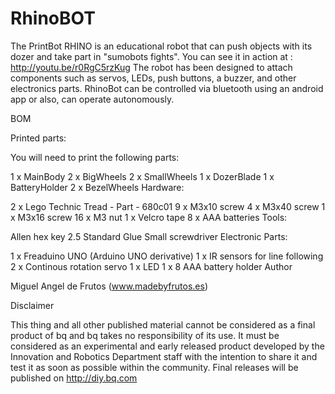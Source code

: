 RhinoBOT
========

The PrintBot RHINO is an educational robot that can push objects with its dozer and take part in "sumobots fights".  You can see it in action at : http://youtu.be/r0RgC5rzKug  The robot has been designed to attach components such as servos, LEDs, push buttons, a buzzer, and other electronics parts.  RhinoBot can be controlled via bluetooth using an android app or also, can operate autonomously.

BOM

Printed parts:

You will need to print the following parts:

1 x MainBody
2 x BigWheels
2 x SmallWheels
1 x DozerBlade
1 x BatteryHolder
2 x BezelWheels
Hardware:

2 x Lego Technic Tread - Part - 680c01
9 x M3x10 screw
4 x M3x40 screw
1 x M3x16 screw
16 x M3 nut
1 x Velcro tape
8 x AAA batteries
Tools:

Allen hex key 2.5 Standard
Glue
Small screwdriver
Electronic Parts:

1 x Freaduino UNO (Arduino UNO derivative)
1 x IR sensors for line following
2 x Continous rotation servo
1 x LED
1 x 8 AAA battery holder
Author

Miguel Angel de Frutos (www.madebyfrutos.es)

Disclaimer

This thing and all other published material cannot be considered as a final product of bq and bq takes no responsibility of its use. 
It must be considered as an experimental and early released product developed by the Innovation and Robotics Department staff with the intention to share it and test it as soon as possible within the community. 
Final releases will be published on http://diy.bq.com
